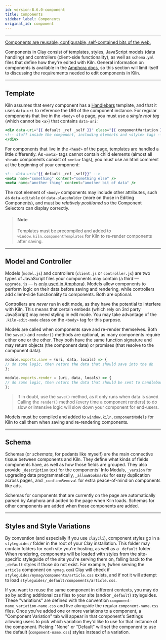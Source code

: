 ```yaml
---
id: version-8.6.0-component
title: Components
sidebar_label: Components
original_id: component
---
```

---
[Components are reusable, configurable, self-contained bits of the web.](https://github.com/nymag/amphora/wiki#clay-is-divided-into-components)

Components in Clay consist of templates, styles, JavaScript models \(data handling\) and controllers \(client-side functionality\), as well as `schema.yml` files that define how they're edited with Kiln. General information on components is available in the [Amphora docs](http://clay.github.io/amphora/), so this section will limit itself to discussing the requirements needed to edit components in Kiln.

---

## Template

Kiln assumes that every component has a [Handlebars](http://handlebarsjs.com/) template, and that it uses `data-uri` to reference the URI of the component instance. For regular components that live in the `<body>` of a page, you must use a _single root tag_ (which cannot be `<a>`) that contains `data-uri`:

```handlebars
<div data-uri="{{ default _ref _self }}" class="{{ componentVariation }}">
<!-- stuff inside the component, including elements and <style> tags -->
</div>
```

For components that live in the `<head>` of the page, templates are handled a little differently. As `<meta>` tags cannot contain child elements \(almost all `<head>` components consist of `<meta>` tags\), you must use an html comment at the beginning of your component:

```handlebars
<!-- data-uri="{{ default _ref _self}}" -->
<meta name="something" content="something else" />
<meta name="another thing" content="another bit of data" />
```

The root element of `<body>` components may include other attributes, such as `data-editable` or `data-placeholder` \(more on those in Editing Components\), and must be _relatively positioned_ so the Component Selectors can display correctly.

> #### Note
> Templates must be precompiled and added to `window.kiln.componentTemplates` for Kiln to re-render components after saving.

---

## Model and Controller

Models \(`model.js`\) and controllers \(`client.js` or `controller.js`\) are two types of JavaScript files your components may contain \(a third — `upgrade.js` — is [only used in Amphora](http://clay.github.io/amphora/docs/upgrade.html)\). Models allow components to perform logic on their data before saving and rendering, while controllers add client-side functionality to components. Both are optional.

Controllers are _never_ run in edit mode, as they have the potential to interfere with Kiln. This means that certain embeds \(which rely on 3rd party JavaScript\) may need styling in edit mode. You may take advantage of the `.kiln-edit-mode` class on the `<body>` tag for this purpose.

Models are called when components save and re-render themselves. Both the `save()` and `render()` methods are optional, as many components require either one or the other. They both have the same function signature and may return objects \(the component data\) or promises \(that resolve to the component data\).

```js
module.exports.save = (uri, data, locals) => {
// do some logic, then return the data that should save into the db
};

module.exports.render = (uri, data, locals) => {
// do some logic, then return the data that should be sent to handlebars
};
```

> If in doubt, use the `save()` method, as it only runs when data is saved. Calling the `render()` method \(every time a component renders\) to do slow or intensive logic will slow down your component for end-users.

Models must be compiled and added to `window.kiln.componentModels` for Kiln to call them when saving and re-rendering components.

---

## Schema

Schemas \(or _schemata_, for pedants like myself\) are the main connective tissue between components and Kiln. They define what kinds of fields components have, as well as how those fields are grouped. They also provide `_description` text for the components' Info Modals, `_version` for upgrading data programmatically, `_allowBookmarks` for easy duplication across pages, and `_confirmRemoval` for extra peace-of-mind on components like ads.

Schemas for components that are currently on the page are automatically parsed by Amphora and added to the page when Kiln loads. Schemas for other components are added when those components are added.

---

## Styles and Style Variations

By convention (and especially if you use `claycli`), component styles go in a `styleguides/` folder in the root of your Clay installation. This folder may contain folders for each site you're hosting, as well as a `_default` folder. When rendering, components will be loaded with styles from the site-specific styleguide of the site you're serving them on, falling back to the `_default` styles if those do not exist. For example, (when serving the `article` component on `nymag.com`) Clay will check if `styleguides/nymag/components/article.css` exists, and if not it will attempt to load `styleguides/_default/components/article.css`.

If you want to reuse the same component in different contexts, you may do so by adding additional css files to your site (and/or `_default`) styleguides. These "variations" are defined with the convention `component-name_variation-name.css` and live alongside the regular `component-name.css` files. Once you've added one or more variations to a component, a "Component Variation" tab will appear in that component's Settings allowing users to pick which variation they'd like to use for that instance of the component. Picking "None" or "Default" will set the component to use the default (`component-name.css`) styles instead of a variation.
